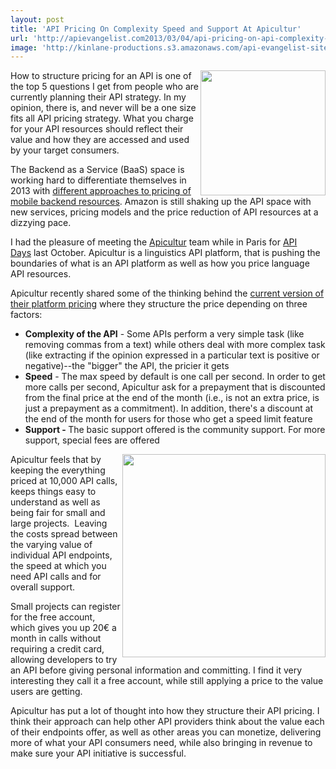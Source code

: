 ```yaml
---
layout: post
title: 'API Pricing On Complexity Speed and Support At Apicultur'
url: 'http://apievangelist.com2013/03/04/api-pricing-on-api-complexity-speed-and-support-at-apicultur/'
image: 'http://kinlane-productions.s3.amazonaws.com/api-evangelist-site/blog/apicultur-logo.png'
---
```



<p>
     <img src="https://s3.amazonaws.com/kinlane-productions/api-evangelist/apicultur/apicultur-logo.png"  width="200" align="right" />
</p>
<p>
     How to structure pricing for an API is one of the top 5 questions I get from people who are currently planning their API strategy. In my opinion, there is, and never will be a one size fits all API pricing strategy. What you charge for your API resources should reflect their value and how they are accessed and used by your target consumers.
</p>
<p>
     The Backend as a Service (BaaS) space is working hard to differentiate themselves in 2013 with <a title="baas pricing" href="/2013/02/07/which-baas-pricing-model-is-better/">different approaches to pricing of mobile backend resources</a>. Amazon is still shaking up the API space with new services, pricing models and the price reduction of API resources at a dizzying pace.
</p>
<p>
     I had the pleasure of meeting the <a title="apicultur" href="https://store.apicultur.com/">Apicultur</a> team while in Paris for <a href="http://apidays.io">API Days</a> last October. Apicultur is a linguistics API platform, that is pushing the boundaries of what is an API platform as well as how you price language API resources.
</p>
<p>
     Apicultur recently shared some of the thinking behind the <a href="https://store.apicultur.com/site/pages/prices.jag" target="_blank">current version of their platform pricing</a> where they structure the price depending on three factors:
</p>
<ul >
     <li>
          <strong>Complexity of the API</strong> - Some APIs perform a very simple task (like removing commas from a text) while others deal with more complex task (like extracting if the opinion expressed in a particular text is positive or negative)--the "bigger" the API, the pricier it gets
     </li>
     <li>
          <strong>Speed</strong> - The max speed by default is one call per second. In order to get more calls per second, Apicultur ask for a prepayment that is discounted from the final price at the end of the month (i.e., is not an extra price, is just a prepayment as a commitment). In addition, there's a discount at the end of the month for users for those who get a speed limit feature
     </li>
     <li>
          <strong>Support - </strong>The basic support offered is the community support. For more support, special fees are offered
     </li>
</ul>
<p>
     <img src="https://s3.amazonaws.com/kinlane-productions/api-evangelist/apicultur/apicultur-pricing.png"  width="325" align="right" />
</p>
<p>
     Apicultur feels that by keeping the everything priced at 10,000 API calls, keeps things easy to understand as well as being fair for small and large projects.  Leaving the costs spread between the varying value of individual API endpoints, the speed at which you need API calls and for overall support.
</p>
<p>
     Small projects can register for the free account, which gives you up 20€ a month in calls without requiring a credit card, allowing developers to try an API before giving personal information and committing. I find it very interesting they call it a free account, while still applying a price to the value users are getting.
</p>
<p>
     Apicultur has put a lot of thought into how they structure their API pricing. I think their approach can help other API providers think about the value each of their endpoints offer, as well as other areas you can monetize, delivering more of what your API consumers need, while also bringing in revenue to make sure your API initiative is successful.
</p>
